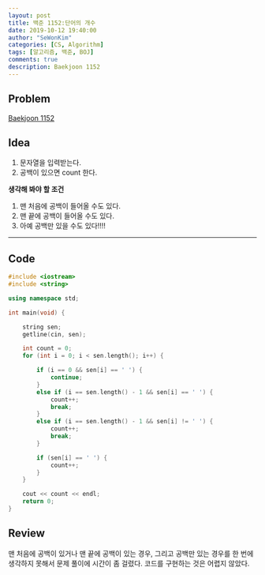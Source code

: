 ```yaml
---
layout: post
title: 백준 1152:단어의 개수
date: 2019-10-12 19:40:00
author: "SeWonKim"
categories: [CS, Algorithm]
tags: [알고리즘, 백준, BOJ]
comments: true
description: Baekjoon 1152
---
```


## Problem

[Baekjoon 1152](https://www.acmicpc.net/problem/1152)

## Idea

1. 문자열을 입력받는다.
2. 공백이 있으면 count 한다.

**생각해 봐야 할 조건**

1. 맨 처음에 공백이 들어올 수도 있다.
2. 맨 끝에 공백이 들어올 수도 있다.
3. 아예 공백만 있을 수도 있다!!!!

---

## Code

```cpp
#include <iostream>
#include <string>

using namespace std;

int main(void) {

	string sen;
	getline(cin, sen);

	int count = 0;
	for (int i = 0; i < sen.length(); i++) {

		if (i == 0 && sen[i] == ' ') {
			continue;
		}
		else if (i == sen.length() - 1 && sen[i] == ' ') {
			count++;
			break;
		}
		else if (i == sen.length() - 1 && sen[i] != ' ') {
			count++;
			break;
		}

		if (sen[i] == ' ') {
			count++;
		}
	}

	cout << count << endl;
	return 0;
}

```

## Review

맨 처음에 공백이 있거나 맨 끝에 공백이 있는 경우, 그리고 공백만 있는 경우를 한 번에 생각하지 못해서 문제 풀이에 시간이 좀 걸렸다.
코드를 구현하는 것은 어렵지 않았다.
